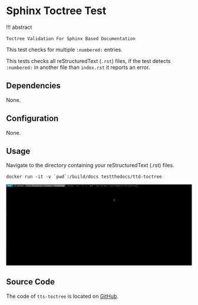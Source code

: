 # Sphinx Toctree Test

!!! abstract

    Toctree Validation For Sphinx Based Documentation

This test checks for multiple `:numbered:` entries.

This tests checks all reStructuredText (`.rst`) files, if the test detects `:numbered:` in another file than `index.rst` it reports an error.

## Dependencies

None.

## Configuration

None.

## Usage

Navigate to the directory containing your reStructuredText (.rst) files.

```console
docker run -it -v `pwd`:/build/docs testthedocs/ttd-toctree
```

![A Gif with example](images/ttd-testtoc.gif)

## Source Code

The code of `tts-toctree` is located on [GitHub](https://github.com/testthedocs/rakpart/tree/master/ttd-toctree).
